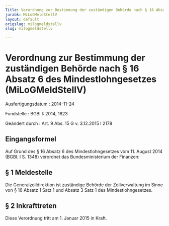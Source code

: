 ```yaml
---
Title: Verordnung zur Bestimmung der zuständigen Behörde nach § 16 Absatz 6 des Mindestlohngesetzes
jurabk: MiLoGMeldStellV
layout: default
origslug: milogmeldstellv
slug: milogmeldstellv

---
```


# Verordnung zur Bestimmung der zuständigen Behörde nach § 16 Absatz 6 des Mindestlohngesetzes (MiLoGMeldStellV)

Ausfertigungsdatum
:   2014-11-24

Fundstelle
:   BGBl I: 2014, 1823

Geändert durch
:   Art. 9 Abs. 15 G v. 3.12.2015 I 2178


## Eingangsformel

Auf Grund des § 16 Absatz 6 des Mindestlohngesetzes vom 11. August
2014 (BGBl. I S. 1348) verordnet das Bundesministerium der Finanzen:


## § 1 Meldestelle

Die Generalzolldirektion ist zuständige Behörde der Zollverwaltung im
Sinne von § 16 Absatz 1 Satz 1 und Absatz 3 Satz 1 des
Mindestlohngesetzes.


## § 2 Inkrafttreten

Diese Verordnung tritt am 1. Januar 2015 in Kraft.

